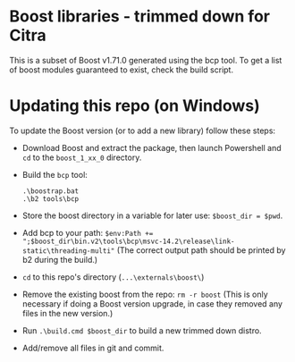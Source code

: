 Boost libraries - trimmed down for Citra
========================================

This is a subset of Boost v1.71.0 generated using the bcp tool. To get a list of boost modules guaranteed to exist, check the build script.

Updating this repo (on Windows)
===============================

To update the Boost version (or to add a new library) follow these steps:

  - Download Boost and extract the package, then launch Powershell and `cd` to the `boost_1_xx_0` directory.
  - Build the `bcp` tool:
    ```
    .\boostrap.bat
    .\b2 tools\bcp
    ```

  - Store the boost directory in a variable for later use: `$boost_dir = $pwd`.
  - Add bcp to your path: `$env:Path += ";$boost_dir\bin.v2\tools\bcp\msvc-14.2\release\link-static\threading-multi"` (The correct output path should be printed by b2 during the build.)
  - `cd` to this repo's directory (`...\externals\boost\`)
  - Remove the existing boost from the repo: `rm -r boost` (This is only necessary if doing a Boost version upgrade, in case they removed any files in the new version.)
  - Run `.\build.cmd $boost_dir` to build a new trimmed down distro.
  - Add/remove all files in git and commit.
